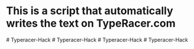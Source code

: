 <h1> This is a script that automatically writes the text on TypeRacer.com </h1>
# Typeracer-Hack
# Typeracer-Hack
# Typeracer-Hack
# Typeracer-Hack
